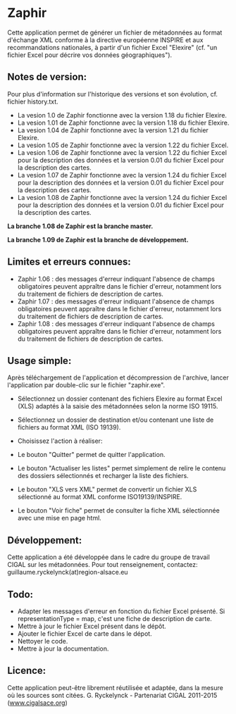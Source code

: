 # Zaphir

Cette application permet de générer un fichier de métadonnées au format d'échange XML conforme à la directive européenne INSPIRE et aux recommandations nationales, à partir d'un fichier Excel "Elexire" (cf. "un fichier Excel pour décrire vos données géographiques").

## Notes de version:
Pour plus d'information sur l'historique des versions et son évolution, cf. fichier history.txt.
  - La vesion 1.0 de Zaphir fonctionne avec la version 1.18 du fichier Elexire.
  - La vesion 1.01 de Zaphir fonctionne avec la version 1.18 du fichier Elexire.
  - La vesion 1.04 de Zaphir fonctionne avec la version 1.21 du fichier Elexire.
  - La vesion 1.05 de Zaphir fonctionne avec la version 1.22 du fichier Excel.
  - La vesion 1.06 de Zaphir fonctionne avec la version 1.22 du fichier Excel pour la description des données et la version 0.01 du fichier Excel pour la description des cartes.
  - La vesion 1.07 de Zaphir fonctionne avec la version 1.24 du fichier Excel pour la description des données et la version 0.01 du fichier Excel pour la description des cartes.
  - La vesion 1.08 de Zaphir fonctionne avec la version 1.24 du fichier Excel pour la description des données et la version 0.01 du fichier Excel pour la description des cartes.

**La branche 1.08 de Zaphir est la branche master.**

**La branche 1.09 de Zaphir est la branche de développement.**

## Limites et erreurs connues:
  - Zaphir 1.06 : des messages d'erreur indiquant l'absence de champs obligatoires peuvent appraître dans le fichier d'erreur, notamment lors du traitement de fichiers de description de cartes.
  - Zaphir 1.07 : des messages d'erreur indiquant l'absence de champs obligatoires peuvent appraître dans le fichier d'erreur, notamment lors du traitement de fichiers de description de cartes.
  - Zaphir 1.08 : des messages d'erreur indiquant l'absence de champs obligatoires peuvent appraître dans le fichier d'erreur, notamment lors du traitement de fichiers de description de cartes.

## Usage simple:
Après téléchargement de l'application et décompression de l'archive, lancer l'application par double-clic sur le fichier "zaphir.exe".

  - Sélectionnez un dossier contenant des fichiers Elexire au format Excel (XLS) adaptés à la saisie des métadonnées selon la norme ISO 19115.
  - Sélectionnez un dossier de destination et/ou contenant une liste de fichiers au format XML (ISO 19139).
  - Choisissez l'action à réaliser:

  - Le bouton "Quitter" permet de quitter l'application.
  - Le bouton "Actualiser les listes" permet simplement de relire le contenu des dossiers sélectionnés et recharger la liste des fichiers.
  - Le bouton "XLS vers XML" permet de convertir un fichier XLS sélectionné au format XML conforme ISO19139/INSPIRE.
  - Le bouton "Voir fiche" permet de consulter la fiche XML sélectionnée avec une mise en page html.

## Développement:
Cette application a été développée dans le cadre du groupe de travail CIGAL sur les métadonnées.
Pour tout renseignement, contactez: guillaume.ryckelynck(at)region-alsace.eu

## Todo:
  - Adapter les messages d'erreur en fonction du fichier Excel présenté. Si representationType = map, c'est une fiche de description de carte.
  - Mettre à jour le fichier Excel présent dans le dépôt.
  - Ajouter le fichier Excel de carte dans le dépot.
  - Nettoyer le code.
  - Mettre à jour la documentation.

## Licence:
Cette application peut-être librement réutilisée et adaptée, dans la mesure où les sources sont citées.
G. Ryckelynck - Partenariat CIGAL 2011-2015 (www.cigalsace.org)
